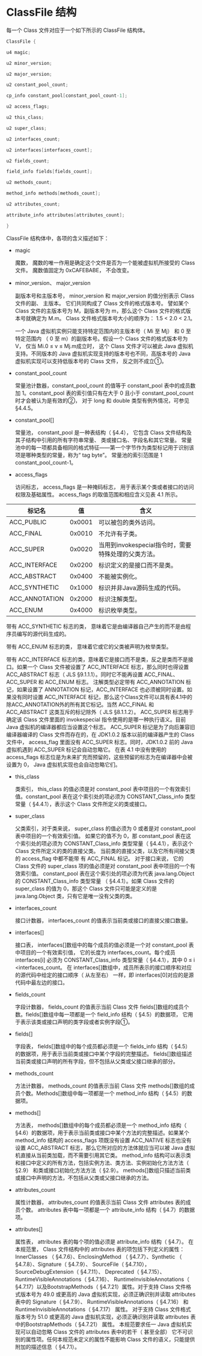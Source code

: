 # ClassFile 结构


每一个 Class 文件对应于一个如下所示的 ClassFile 结构体。

```java
ClassFile {

u4 magic;

u2 minor_version;

u2 major_version;

u2 constant_pool_count;

cp_info constant_pool[constant_pool_count-1];

u2 access_flags;

u2 this_class;

u2 super_class;

u2 interfaces_count;

u2 interfaces[interfaces_count];

u2 fields_count;

field_info fields[fields_count];

u2 methods_count;

method_info methods[methods_count];

u2 attributes_count;

attribute_info attributes[attributes_count];

}
```

ClassFile 结构体中，各项的含义描述如下：

* magic

  魔数， 魔数的唯一作用是确定这个文件是否为一个能被虚拟机所接受的 Class 文件。 魔数值固定为 0xCAFEBABE， 不会改变。

* minor_version、 major_version

  副版本号和主版本号， minor_version 和 major_version 的值分别表示 Class 文件的副、 主版本。 它们共同构成了 Class 文件的格式版本号。 譬如某个 Class 文件的主版本号为 M，副版本号为 m，那么这个 Class 文件的格式版本号就确定为 M.m。 Class 文件格式版本号大小的顺序为： 1.5 < 2.0 < 2.1。

  一个 Java 虚拟机实例只能支持特定范围内的主版本号（ Mi 至 Mj） 和 0 至特定范围内 （ 0 至 m）的副版本号。假设一个 Class 文件的格式版本号为 V， 仅当 Mi.0 ≤ v ≤ Mj.m成立时， 这个 Class 文件才可以被此 Java 虚拟机支持。不同版本的 Java 虚拟机实现支持的版本号也不同，高版本号的 Java 虚拟机实现可以支持低版本号的 Class 文件， 反之则不成立①。

* constant_pool_count

  常量池计数器，constant_pool_count 的值等于 constant_pool 表中的成员数加 1。constant_pool 表的索引值只有在大于 0 且小于 constant_pool_count 时才会被认为是有效的②， 对于 long 和 double 类型有例外情况，可参见§4.4.5。

* constant_pool[]

  常量池， constant_pool 是一种表结构（ §4.4）， 它包含 Class 文件结构及其子结构中引用的所有字符串常量、 类或接口名、字段名和其它常量。 常量池中的每一项都具备相同的格式特征——第一个字节作为类型标记用于识别该项是哪种类型的常量，称为“ tag byte”。 常量池的索引范围是 1 constant_pool_count-1。

* access_flags

  访问标志， access_flags 是一种掩码标志， 用于表示某个类或者接口的访问权限及基础属性。 access_flags 的取值范围和相应含义见表 4.1 所示。

| 标记名            | 值      | 含义                               |
| -------------- | ------ | -------------------------------- |
| ACC_PUBLIC     | 0x0001 | 可以被包的类外访问。                       |
| ACC_FINAL      | 0x0010 | 不允许有子类。                          |
| ACC_SUPER      | 0x0020 | 当用到invokespecial指令时，需要特殊处理的父类方法。 |
| ACC_INTERFACE  | 0x0200 | 标识定义的是接口而不是类。                    |
| ACC_ABSTRACT   | 0x0400 | 不能被实例化。                          |
| ACC_SYNTHETIC  | 0x1000 | 标识并非Java源码生成的代码。                 |
| ACC_ANNOTATION | 0x2000 | 标识注解类型。                          |
| ACC_ENUM       | 0x4000 | 标识枚举类型。                          |

带有 ACC_SYNTHETIC 标志的类， 意味着它是由编译器自己产生的而不是由程序员编写的源代码生成的。

带有 ACC_ENUM 标志的类， 意味着它或它的父类被声明为枚举类型。

带有 ACC_INTERFACE 标志的类，意味着它是接口而不是类，反之是类而不是接口。如果一个 Class 文件被设置了 ACC_INTERFACE 标志，那么同时也得设置ACC_ABSTRACT 标志（ JLS §9.1.1.1）。同时它不能再设置 ACC_FINAL、ACC_SUPER 和 ACC_ENUM 标志。
注解类型必定带有 ACC_ANNOTATION 标记，如果设置了 ANNOTATION 标记，ACC_INTERFACE 也必须被同时设置。如果没有同时设置 ACC_INTERFACE 标记，那么这个Class文件可以具有表4.1中的除ACC_ANNOTATION外的所有其它标记。当然 ACC_FINAL 和 ACC_ABSTRACT 这类互斥的标记除外（ JLS §8.1.1.2）。
ACC_SUPER 标志用于确定该 Class 文件里面的 invokespecial 指令使用的是哪一种执行语义。目前 Java 虚拟机的编译器都应当设置这个标志。 ACC_SUPER 标记是为了向后兼容旧编译器编译的 Class 文件而存在的，在 JDK1.0.2 版本以前的编译器产生的 Class 文件中， access_flag 里面没有 ACC_SUPER 标志。同时，JDK1.0.2 前的 Java 虚拟机遇到 ACC_SUPER 标记会自动忽略它。
在表 4.1 中没有使用的 access_flags 标志位是为未来扩充而预留的，这些预留的标志为在编译器中会被设置为 0， Java 虚拟机实现也会自动忽略它们。

* this_class

  类索引， this_class 的值必须是对 constant_pool 表中项目的一个有效索引值。constant_pool 表在这个索引处的项必须为 CONSTANT_Class_info 类型常量（ §4.4.1），表示这个 Class 文件所定义的类或接口。

* super_class

  父类索引，对于类来说， super_class 的值必须为 0 或者是对 constant_pool 表中项目的一个有效索引值。 如果它的值不为 0，那 constant_pool 表在这个索引处的项必须为 CONSTANT_Class_info 类型常量（ §4.4.1），表示这个 Class 文件所定义的类的直接父类。 当前类的直接父类，以及它所有间接父类的 access_flag 中都不能带 有 ACC_FINAL 标记。 对于接口来说， 它的 Class 文件的 super_class 项的值必须是对 constant_pool 表中项目的一个有效索引值。 constant_pool 表在这个索引处的项必须为代表 java.lang.Object 的 CONSTANT_Class_info 类型常量 （ §4.4.1）。如果 Class 文件的 super_class 的值为 0，那这个 Class 文件只可能是定义的是java.lang.Object 类，只有它是唯一没有父类的类。

* interfaces_count

  接口计数器， interfaces_count 的值表示当前类或接口的直接父接口数量。

* interfaces[]

  接口表， interfaces[]数组中的每个成员的值必须是一个对 constant_pool 表中项目的一个有效索引值， 它的长度为 interfaces_count。每个成员 interfaces[i] 必须为 CONSTANT_Class_info 类型常量（ §4.4.1），其中 0 ≤ i <interfaces_count。 在 interfaces[]数组中，成员所表示的接口顺序和对应的源代码中给定的接口顺序（ 从左至右） 一样，即 interfaces[0]对应的是源代码中最左边的接口。

* fields_count

  字段计数器， fields_count 的值表示当前 Class 文件 fields[]数组的成员个数。fields[]数组中每一项都是一个 field_info 结构（ §4.5）的数据项， 它用于表示该类或接口声明的类字段或者实例字段①。

* fields[]

  字段表， fields[]数组中的每个成员都必须是一个 fields_info 结构（ §4.5）的数据项，用于表示当前类或接口中某个字段的完整描述。 fields[]数组描述当前类或接口声明的所有字段，但不包括从父类或父接口继承的部分。

* methods_count

  方法计数器， methods_count 的值表示当前 Class 文件 methods[]数组的成员个数。Methods[]数组中每一项都是一个 method_info 结构（ §4.5）的数据项。

* methods[]

  方法表， methods[]数组中的每个成员都必须是一个 method_info 结构（ §4.6）的数据项，用于表示当前类或接口中某个方法的完整描述。如果某个 method_info 结构的 access_flags 项既没有设置 ACC_NATIVE 标志也没有设置 ACC_ABSTRACT 标志，那么它所对应的方法体就应当可以被 Java 虚拟机直接从当前类加载，而不需要引用其它类。 method_info 结构可以表示类和接口中定义的所有方法，包括实例方法、类方法、实例初始化方法方法（ §2.9） 和类或接口初始化方法方法（ §2.9）。 methods[]数组只描述当前类或接口中声明的方法，不包括从父类或父接口继承的方法。

* attributes_count

  属性计数器， attributes_count 的值表示当前 Class 文件 attributes 表的成员个数。 attributes 表中每一项都是一个 attribute_info 结构（ §4.7）的数据项。

* attributes[]

  属性表， attributes 表的每个项的值必须是 attribute_info 结构（ §4.7）。 在本规范里， Class 文件结构中的 attributes 表的项包括下列定义的属性：InnerClasses （ §4.7.6）、EnclosingMethod （ §4.7.7）、Synthetic （ §4.7.8）、Signature（ §4.7.9）、 SourceFile（ §4.7.10）， SourceDebugExtension（ §4.7.11）、 Deprecated（ §4.7.15）、 RuntimeVisibleAnnotations（ §4.7.16）、 RuntimeInvisibleAnnotations（ §4.7.17）以及BootstrapMethods（ §4.7.21）属性。对于支持 Class 文件格式版本号为 49.0 或更高的 Java 虚拟机实现，必须正确识别并读取 attributes 表中的 Signature（ §4.7.9）、 RuntimeVisibleAnnotations（ §4.7.16） 和RuntimeInvisibleAnnotations（ §4.7.17） 属性。 对于支持 Class 文件格式版本号为 51.0 或更高的 Java 虚拟机实现，必须正确识别并读取 attributes 表中的BootstrapMethods（ §4.7.21） 属性。 本规范要求任一 Java 虚拟机实现可以自动忽略 Class 文件的 attributes 表中的若干（ 甚至全部） 它不可识别的属性项。任何本规范未定义的属性不能影响 Class 文件的语义，只能提供附加的描述信息（ §4.7.1）。





